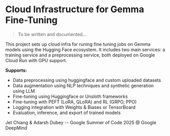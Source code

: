 # Cloud Infrastructure for Gemma Fine-Tuning

> To be written and documented...

This project sets up cloud infra for runing fine tuning jobs on Gemma models using the Hugging Face ecosystem. It includes two main services: a training service and a preprocessing service, both deployed on Google Cloud Run with GPU support.

**Supports:**

- Data preprocessing using huggingface and custom uploaded datasets
- Data augmentation using NLP techniques and synthetic generation using LLM
- Fine-tuning using Huggingface or Unsloth frameworks
- Fine-tuning with PEFT (LoRA, QLoRA) and RL (GRPO, PPO)
- Logging integration with Weights & Biases or TensorBoard
- Evaluation, inference, and export of trained models

Jet Chiang & Adarsh Dubey -- Google Summer of Code 2025 @ Google DeepMind
